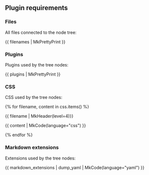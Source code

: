 ## Plugin requirements

### Files

All files connected to the node tree:

{{ filenames | MkPrettyPrint }}

### Plugins

Plugins used by the tree nodes:

{{ plugins | MkPrettyPrint }}

### CSS

CSS used by the tree nodes:

{% for filename, content in css.items() %}

{{ filename | MkHeader(level=4)}}

{{ content | MkCode(language="css") }}

{% endfor %}

### Markdown extensions

Extensions used by the tree nodes:

{{ markdown_extensions | dump_yaml |  MkCode(language="yaml") }}
